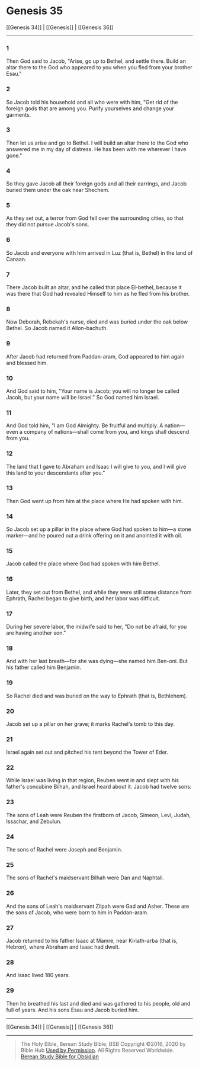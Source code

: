 # Genesis 35

[[Genesis 34]] | [[Genesis]] | [[Genesis 36]]

---

### 1
Then God said to Jacob, "Arise, go up to Bethel, and settle there. Build an altar there to the God who appeared to you when you fled from your brother Esau."

### 2
So Jacob told his household and all who were with him, "Get rid of the foreign gods that are among you. Purify yourselves and change your garments.

### 3
Then let us arise and go to Bethel. I will build an altar there to the God who answered me in my day of distress. He has been with me wherever I have gone."

### 4
So they gave Jacob all their foreign gods and all their earrings, and Jacob buried them under the oak near Shechem.

### 5
As they set out, a terror from God fell over the surrounding cities, so that they did not pursue Jacob's sons.

### 6
So Jacob and everyone with him arrived in Luz (that is, Bethel) in the land of Canaan.

### 7
There Jacob built an altar, and he called that place El-bethel, because it was there that God had revealed Himself to him as he fled from his brother.

### 8
Now Deborah, Rebekah's nurse, died and was buried under the oak below Bethel. So Jacob named it Allon-bachuth.

### 9
After Jacob had returned from Paddan-aram, God appeared to him again and blessed him.

### 10
And God said to him, "Your name is Jacob; you will no longer be called Jacob, but your name will be Israel." So God named him Israel.

### 11
And God told him, "I am God Almighty. Be fruitful and multiply. A nation—even a company of nations—shall come from you, and kings shall descend from you.

### 12
The land that I gave to Abraham and Isaac I will give to you, and I will give this land to your descendants after you."

### 13
Then God went up from him at the place where He had spoken with him.

### 14
So Jacob set up a pillar in the place where God had spoken to him—a stone marker—and he poured out a drink offering on it and anointed it with oil.

### 15
Jacob called the place where God had spoken with him Bethel.

### 16
Later, they set out from Bethel, and while they were still some distance from Ephrath, Rachel began to give birth, and her labor was difficult.

### 17
During her severe labor, the midwife said to her, "Do not be afraid, for you are having another son."

### 18
And with her last breath—for she was dying—she named him Ben-oni. But his father called him Benjamin.

### 19
So Rachel died and was buried on the way to Ephrath (that is, Bethlehem).

### 20
Jacob set up a pillar on her grave; it marks Rachel's tomb to this day.

### 21
Israel again set out and pitched his tent beyond the Tower of Eder.

### 22
While Israel was living in that region, Reuben went in and slept with his father's concubine Bilhah, and Israel heard about it. Jacob had twelve sons:

### 23
The sons of Leah were Reuben the firstborn of Jacob, Simeon, Levi, Judah, Issachar, and Zebulun.

### 24
The sons of Rachel were Joseph and Benjamin.

### 25
The sons of Rachel's maidservant Bilhah were Dan and Naphtali.

### 26
And the sons of Leah's maidservant Zilpah were Gad and Asher. These are the sons of Jacob, who were born to him in Paddan-aram.

### 27
Jacob returned to his father Isaac at Mamre, near Kiriath-arba (that is, Hebron), where Abraham and Isaac had dwelt.

### 28
And Isaac lived 180 years.

### 29
Then he breathed his last and died and was gathered to his people, old and full of years. And his sons Esau and Jacob buried him.

---

[[Genesis 34]] | [[Genesis]] | [[Genesis 36]]

---

> The Holy Bible, Berean Study Bible, BSB
> Copyright &copy;2016, 2020 by Bible Hub
> [Used by Permission](https://berean.bible/terms.htm). All Rights Reserved Worldwide.
> [Berean Study Bible for Obsidian](https://github.com/gapmiss/berean-study-bible-for-obsidian)</small>

